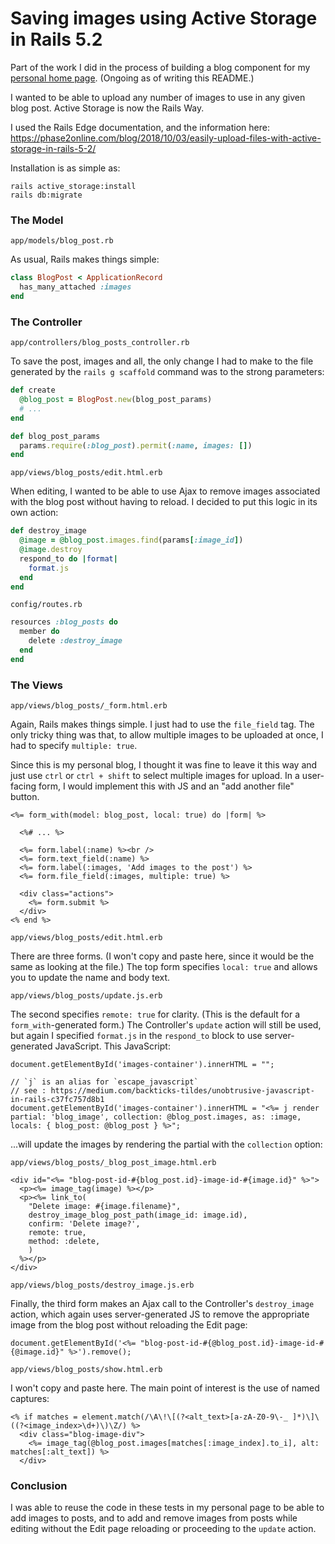 # Saving images using Active Storage in Rails 5.2

Part of the work I did in the process of building a blog component for my [personal home page](https://drewcosner.com). (Ongoing as of writing this README.)

I wanted to be able to upload any number of images to use in any given blog post. Active Storage is now the Rails Way.

I used the Rails Edge documentation, and the information here: https://phase2online.com/blog/2018/10/03/easily-upload-files-with-active-storage-in-rails-5-2/

Installation is as simple as:

```
rails active_storage:install
rails db:migrate
```

### The Model

``app/models/blog_post.rb``

As usual, Rails makes things simple:

```ruby
class BlogPost < ApplicationRecord
  has_many_attached :images
end
```

### The Controller

``app/controllers/blog_posts_controller.rb``

To save the post, images and all, the only change I had to make to the file generated by the ``rails g scaffold`` command was to the strong parameters:

```ruby
def create
  @blog_post = BlogPost.new(blog_post_params)
  # ...
end
 ```

```ruby
def blog_post_params
  params.require(:blog_post).permit(:name, images: [])
end
```

``app/views/blog_posts/edit.html.erb``

When editing, I wanted to be able to use Ajax to remove images associated with the blog post without having to reload. I decided to put this logic in its own action:

```ruby
def destroy_image
  @image = @blog_post.images.find(params[:image_id])
  @image.destroy
  respond_to do |format|
    format.js
  end
end
```

``config/routes.rb``

```ruby
resources :blog_posts do
  member do
    delete :destroy_image
  end
end
```

### The Views

``app/views/blog_posts/_form.html.erb``

Again, Rails makes things simple. I just had to use the ``file_field`` tag. The only tricky thing was that, to allow multiple images to be uploaded at once, I had to specify ``multiple: true``.

Since this is my personal blog, I thought it was fine to leave it this way and just use ``ctrl`` or ``ctrl + shift`` to select multiple images for upload. In a user-facing form, I would implement this with JS and an "add another file" button.

```
<%= form_with(model: blog_post, local: true) do |form| %>

  <%# ... %>

  <%= form.label(:name) %><br />
  <%= form.text_field(:name) %>
  <%= form.label(:images, 'Add images to the post') %>
  <%= form.file_field(:images, multiple: true) %>

  <div class="actions">
    <%= form.submit %>
  </div>
<% end %>
```

``app/views/blog_posts/edit.html.erb``

There are three forms. (I won't copy and paste here, since it would be the same as looking at the file.) The top form specifies ``local: true`` and allows you to update the name and body text.

``app/views/blog_posts/update.js.erb``

The second specifies ``remote: true`` for clarity. (This is the default for a ``form_with``-generated form.) The Controller's ``update`` action will still be used, but again I specified ``format.js`` in the ``respond_to`` block to use server-generated JavaScript. This JavaScript:

```
document.getElementById('images-container').innerHTML = "";

// `j` is an alias for `escape_javascript`
// see : https://medium.com/backticks-tildes/unobtrusive-javascript-in-rails-c37fc757d8b1
document.getElementById('images-container').innerHTML = "<%= j render partial: 'blog_image', collection: @blog_post.images, as: :image, locals: { blog_post: @blog_post } %>";
```

...will update the images by rendering the partial with the ``collection`` option:

``app/views/blog_posts/_blog_post_image.html.erb``

```
<div id="<%= "blog-post-id-#{blog_post.id}-image-id-#{image.id}" %>">
  <p><%= image_tag(image) %></p>
  <p><%= link_to(
    "Delete image: #{image.filename}",
    destroy_image_blog_post_path(image_id: image.id),
    confirm: 'Delete image?',
    remote: true,
    method: :delete,
    )
  %></p>
</div>
```

``app/views/blog_posts/destroy_image.js.erb``

Finally, the third form makes an Ajax call to the Controller's ``destroy_image`` action, which again uses server-generated JS to remove the appropriate image from the blog post without reloading the Edit page:

```
document.getElementById('<%= "blog-post-id-#{@blog_post.id}-image-id-#{@image.id}" %>').remove();
```

``app/views/blog_posts/show.html.erb``

I won't copy and paste here. The main point of interest is the use of named captures:

```
<% if matches = element.match(/\A\!\[(?<alt_text>[a-zA-Z0-9\-_ ]*)\]\((?<image_index>\d+)\)\Z/) %>
  <div class="blog-image-div">
    <%= image_tag(@blog_post.images[matches[:image_index].to_i], alt: matches[:alt_text]) %>
  </div>
```

### Conclusion

I was able to reuse the code in these tests in my personal page to be able to add images to posts, and to add and remove images from posts while editing without the Edit page reloading or proceeding to the ``update`` action.

